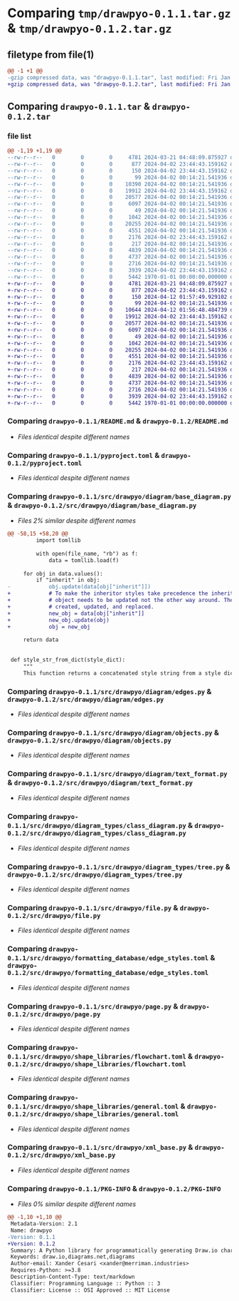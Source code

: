 # Comparing `tmp/drawpyo-0.1.1.tar.gz` & `tmp/drawpyo-0.1.2.tar.gz`

## filetype from file(1)

```diff
@@ -1 +1 @@
-gzip compressed data, was "drawpyo-0.1.1.tar", last modified: Fri Jan  1 00:00:00 2016, max compression
+gzip compressed data, was "drawpyo-0.1.2.tar", last modified: Fri Jan  1 00:00:00 2016, max compression
```

## Comparing `drawpyo-0.1.1.tar` & `drawpyo-0.1.2.tar`

### file list

```diff
@@ -1,19 +1,19 @@
--rw-r--r--   0        0        0     4781 2024-03-21 04:48:09.875927 drawpyo-0.1.1/README.md
--rw-r--r--   0        0        0      877 2024-04-02 23:44:43.159162 drawpyo-0.1.1/pyproject.toml
--rw-r--r--   0        0        0      150 2024-04-02 23:44:43.159162 drawpyo-0.1.1/src/drawpyo/__init__.py
--rw-r--r--   0        0        0       99 2024-04-02 00:14:21.541936 drawpyo-0.1.1/src/drawpyo/diagram/__init__.py
--rw-r--r--   0        0        0    10390 2024-04-02 00:14:21.541936 drawpyo-0.1.1/src/drawpyo/diagram/base_diagram.py
--rw-r--r--   0        0        0    19912 2024-04-02 23:44:43.159162 drawpyo-0.1.1/src/drawpyo/diagram/edges.py
--rw-r--r--   0        0        0    20577 2024-04-02 00:14:21.541936 drawpyo-0.1.1/src/drawpyo/diagram/objects.py
--rw-r--r--   0        0        0     6097 2024-04-02 00:14:21.541936 drawpyo-0.1.1/src/drawpyo/diagram/text_format.py
--rw-r--r--   0        0        0       49 2024-04-02 00:14:21.541936 drawpyo-0.1.1/src/drawpyo/diagram_types/__init__.py
--rw-r--r--   0        0        0     1042 2024-04-02 00:14:21.541936 drawpyo-0.1.1/src/drawpyo/diagram_types/class_diagram.py
--rw-r--r--   0        0        0    20255 2024-04-02 00:14:21.541936 drawpyo-0.1.1/src/drawpyo/diagram_types/tree.py
--rw-r--r--   0        0        0     4551 2024-04-02 00:14:21.541936 drawpyo-0.1.1/src/drawpyo/file.py
--rw-r--r--   0        0        0     2176 2024-04-02 23:44:43.159162 drawpyo-0.1.1/src/drawpyo/formatting_database/edge_styles.toml
--rw-r--r--   0        0        0      217 2024-04-02 00:14:21.541936 drawpyo-0.1.1/src/drawpyo/formatting_database/line_styles.toml
--rw-r--r--   0        0        0     4839 2024-04-02 00:14:21.541936 drawpyo-0.1.1/src/drawpyo/page.py
--rw-r--r--   0        0        0     4737 2024-04-02 00:14:21.541936 drawpyo-0.1.1/src/drawpyo/shape_libraries/flowchart.toml
--rw-r--r--   0        0        0     2716 2024-04-02 00:14:21.541936 drawpyo-0.1.1/src/drawpyo/shape_libraries/general.toml
--rw-r--r--   0        0        0     3939 2024-04-02 23:44:43.159162 drawpyo-0.1.1/src/drawpyo/xml_base.py
--rw-r--r--   0        0        0     5442 1970-01-01 00:00:00.000000 drawpyo-0.1.1/PKG-INFO
+-rw-r--r--   0        0        0     4781 2024-03-21 04:48:09.875927 drawpyo-0.1.2/README.md
+-rw-r--r--   0        0        0      877 2024-04-02 23:44:43.159162 drawpyo-0.1.2/pyproject.toml
+-rw-r--r--   0        0        0      150 2024-04-12 01:57:49.929102 drawpyo-0.1.2/src/drawpyo/__init__.py
+-rw-r--r--   0        0        0       99 2024-04-02 00:14:21.541936 drawpyo-0.1.2/src/drawpyo/diagram/__init__.py
+-rw-r--r--   0        0        0    10644 2024-04-12 01:56:48.484739 drawpyo-0.1.2/src/drawpyo/diagram/base_diagram.py
+-rw-r--r--   0        0        0    19912 2024-04-02 23:44:43.159162 drawpyo-0.1.2/src/drawpyo/diagram/edges.py
+-rw-r--r--   0        0        0    20577 2024-04-02 00:14:21.541936 drawpyo-0.1.2/src/drawpyo/diagram/objects.py
+-rw-r--r--   0        0        0     6097 2024-04-02 00:14:21.541936 drawpyo-0.1.2/src/drawpyo/diagram/text_format.py
+-rw-r--r--   0        0        0       49 2024-04-02 00:14:21.541936 drawpyo-0.1.2/src/drawpyo/diagram_types/__init__.py
+-rw-r--r--   0        0        0     1042 2024-04-02 00:14:21.541936 drawpyo-0.1.2/src/drawpyo/diagram_types/class_diagram.py
+-rw-r--r--   0        0        0    20255 2024-04-02 00:14:21.541936 drawpyo-0.1.2/src/drawpyo/diagram_types/tree.py
+-rw-r--r--   0        0        0     4551 2024-04-02 00:14:21.541936 drawpyo-0.1.2/src/drawpyo/file.py
+-rw-r--r--   0        0        0     2176 2024-04-02 23:44:43.159162 drawpyo-0.1.2/src/drawpyo/formatting_database/edge_styles.toml
+-rw-r--r--   0        0        0      217 2024-04-02 00:14:21.541936 drawpyo-0.1.2/src/drawpyo/formatting_database/line_styles.toml
+-rw-r--r--   0        0        0     4839 2024-04-02 00:14:21.541936 drawpyo-0.1.2/src/drawpyo/page.py
+-rw-r--r--   0        0        0     4737 2024-04-02 00:14:21.541936 drawpyo-0.1.2/src/drawpyo/shape_libraries/flowchart.toml
+-rw-r--r--   0        0        0     2716 2024-04-02 00:14:21.541936 drawpyo-0.1.2/src/drawpyo/shape_libraries/general.toml
+-rw-r--r--   0        0        0     3939 2024-04-02 23:44:43.159162 drawpyo-0.1.2/src/drawpyo/xml_base.py
+-rw-r--r--   0        0        0     5442 1970-01-01 00:00:00.000000 drawpyo-0.1.2/PKG-INFO
```

### Comparing `drawpyo-0.1.1/README.md` & `drawpyo-0.1.2/README.md`

 * *Files identical despite different names*

### Comparing `drawpyo-0.1.1/pyproject.toml` & `drawpyo-0.1.2/pyproject.toml`

 * *Files identical despite different names*

### Comparing `drawpyo-0.1.1/src/drawpyo/diagram/base_diagram.py` & `drawpyo-0.1.2/src/drawpyo/diagram/base_diagram.py`

 * *Files 2% similar despite different names*

```diff
@@ -58,15 +58,20 @@
         import tomllib
 
         with open(file_name, "rb") as f:
             data = tomllib.load(f)
 
     for obj in data.values():
         if "inherit" in obj:
-            obj.update(data[obj["inherit"]])
+            # To make the inheritor styles take precedence the inherited
+            # object needs to be updated not the other way around. The copy is
+            # created, updated, and replaced.
+            new_obj = data[obj["inherit"]]
+            new_obj.update(obj)
+            obj = new_obj
 
     return data
 
 
 def style_str_from_dict(style_dict):
     """
     This function returns a concatenated style string from a style dictionary.
```

### Comparing `drawpyo-0.1.1/src/drawpyo/diagram/edges.py` & `drawpyo-0.1.2/src/drawpyo/diagram/edges.py`

 * *Files identical despite different names*

### Comparing `drawpyo-0.1.1/src/drawpyo/diagram/objects.py` & `drawpyo-0.1.2/src/drawpyo/diagram/objects.py`

 * *Files identical despite different names*

### Comparing `drawpyo-0.1.1/src/drawpyo/diagram/text_format.py` & `drawpyo-0.1.2/src/drawpyo/diagram/text_format.py`

 * *Files identical despite different names*

### Comparing `drawpyo-0.1.1/src/drawpyo/diagram_types/class_diagram.py` & `drawpyo-0.1.2/src/drawpyo/diagram_types/class_diagram.py`

 * *Files identical despite different names*

### Comparing `drawpyo-0.1.1/src/drawpyo/diagram_types/tree.py` & `drawpyo-0.1.2/src/drawpyo/diagram_types/tree.py`

 * *Files identical despite different names*

### Comparing `drawpyo-0.1.1/src/drawpyo/file.py` & `drawpyo-0.1.2/src/drawpyo/file.py`

 * *Files identical despite different names*

### Comparing `drawpyo-0.1.1/src/drawpyo/formatting_database/edge_styles.toml` & `drawpyo-0.1.2/src/drawpyo/formatting_database/edge_styles.toml`

 * *Files identical despite different names*

### Comparing `drawpyo-0.1.1/src/drawpyo/page.py` & `drawpyo-0.1.2/src/drawpyo/page.py`

 * *Files identical despite different names*

### Comparing `drawpyo-0.1.1/src/drawpyo/shape_libraries/flowchart.toml` & `drawpyo-0.1.2/src/drawpyo/shape_libraries/flowchart.toml`

 * *Files identical despite different names*

### Comparing `drawpyo-0.1.1/src/drawpyo/shape_libraries/general.toml` & `drawpyo-0.1.2/src/drawpyo/shape_libraries/general.toml`

 * *Files identical despite different names*

### Comparing `drawpyo-0.1.1/src/drawpyo/xml_base.py` & `drawpyo-0.1.2/src/drawpyo/xml_base.py`

 * *Files identical despite different names*

### Comparing `drawpyo-0.1.1/PKG-INFO` & `drawpyo-0.1.2/PKG-INFO`

 * *Files 0% similar despite different names*

```diff
@@ -1,10 +1,10 @@
 Metadata-Version: 2.1
 Name: drawpyo
-Version: 0.1.1
+Version: 0.1.2
 Summary: A Python library for programmatically generating Draw.io charts.
 Keywords: draw.io,diagrams.net,diagrams
 Author-email: Xander Cesari <xander@merriman.industries>
 Requires-Python: >=3.8
 Description-Content-Type: text/markdown
 Classifier: Programming Language :: Python :: 3
 Classifier: License :: OSI Approved :: MIT License
```

